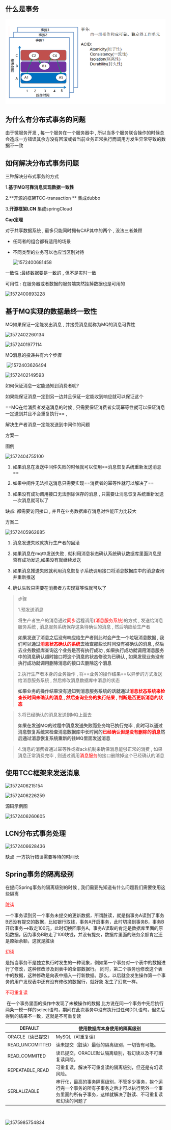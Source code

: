 ## 什么是事务

![1572400754866](%E5%88%86%E5%B8%83%E5%BC%8F%E4%BA%8B%E5%8A%A1.assets/1572400754866.png)





## 为什么有分布式事务的问题

由于微服务开发 , 每一个服务在一个服务器中 , 所以当多个服务联合操作的时候总会造成一方错误其余方没有回滚或者当前业务正常执行而调用方发生异常导致的数据不一致



## 如何解决分布式事务问题

三种解决分布式事务的方式

1.**基于MQ可靠消息实现数据一致性**

2.**开源的框架TCC-transaction **  集成dubbo

3.**开源框架LCN** 集成springCloud





**Cap定理**

对于共享数据系统 , 最多只能同时拥有CAP其中的两个 , 没法三者兼顾

- 任两者的组合都有适用的场景

- 不同类型的业务可以也应当区别对待

  ![1572400681458](C:\Users\Zhangxinuser\Desktop\新的学习总结\imgs\\1572400681458.png)

一致性 :最终数据要是一致的 , 但不是实时一致

可用性 : 在服务器或者数据的服务端突然挂掉数据也是可用的









![1572400893228](C:\Users\Zhangxinuser\Desktop\新的学习总结\imgs\1572400893228.png)



## 基于MQ实现的数据最终一致性

MQ如果保证一定能发出消息 , 并接受消息就称为MQ的消息可靠性 

![1572402260134](C:\Users\Zhangxinuser\Desktop\新的学习总结\imgs\1572402260134.png)

![1572401977114](C:\Users\Zhangxinuser\Desktop\新的学习总结\imgs\1572401977114.png)



MQ消息的投递共有六个步骤

​	![1572403626494](C:\Users\Zhangxinuser\Desktop\新的学习总结\imgs\1572403626494.png)







![1572402149593](C:\Users\Zhangxinuser\Desktop\新的学习总结\imgs\1572402149593.png)

如何保证消息一定能通知到消费者呢? 

如果能保证消息一定到另一边并且保证一定能收到响应就可以保证这个



==MQ在给消费者发送消息的时候 , 只需要保证消费者实现幂等性就可以保证消息一定送到并且不会重复执行== , 

解决生产者消息一定能发送到中间件的问题 

方案一

图例

![1572404755100](c:/./Users\Zhangxinuser\Desktop\新的学习总结\imgs\1572404755100.png)

1. 如果消息在发送中间件失败的时候就可以使用==消息恢复系统重新发送消息==

2. 如果中间件无法推送消息只需要实现==消费者的幂等性就可以解决了==
3. 如果没有成功调用接口无法删除保存的消息 , 只需要让消息恢复系统重新发送一次消息就可以了



缺点: 都需要访问接口 , 并且在业务数据库存消息对性能压力比较大



方案二

![1572405962685](C:\Users\Zhangxinuser\Desktop\新的学习总结\imgs\1572405962685.png)

1. 消息发送失败就执行生产者的回滚

3. 如果消息在mq中发送失败 , 就利用消息状态确认系统确认数据库里面消息是否有成功发送,如果没有就继续发送
4. 如果消息推送失败就利用消息恢复子系统调用接口将消息数据库中的消息查询并重新推送
5. 确认失败只需要在消费者方实现幂等性就可以了

> 步骤
>
> 1.预发送消息
>
> 将生产者生产的消息通过<font style="color:red">同步</font>远程调用<font style="color:red">(消息服务系统)</font>的方式 , 发送给消息服务系统 , 消息服务系统保存这条待确认的消息 , 然后响应给生产者
>
> **如果发送了消息之后没有响应给生产者则此时会产生一个垃圾消息数据 , 我们可以通过<font style="color:red">消息状态确认的系统</font>去检查那些长时间没有被确认的消息 , 然后去业务数据库查询这个业务是否有执行成功 , 如果执行成功就调用消息服务中的消息确认超时接口将这个消息的状态修改为已确认 , 如果发现业务没有执行成功就调用删除消息的接口去删除这个消息**

> 
>
> 2.执行生产者本身的业务操作 , 将==业务的操作结果==以异步的方式发送给消息服务系统 , 然后修改消息数据库中消息的状态
>
> **如果业务的操作结果没有通知到消息服务系统的话就通过<font style="color:red">消息状态系统来检查长时间未确认的消息 , 然后查询业务的执行结果 , 判断是否更新消息的状态</font>**



> 3.将已经确认的消息发送到MQ上面去 
>
> **如果在发送MQ的过程中消息发送失败而业务均已执行完毕 , 此时可以通过消息恢复系统来检查消息数据库中长时间的<font style="color:red">已经确认但是没有删除的消息</font>然后通过消息恢复系统重新的往MQ里面发送消息**



> 4.消息的消费者通过幂等性或者ack机制来确保消息能够正常的消费 , 如果消息正常消费完毕 , 则通过调用<font style="color:red">消息服务</font>的接口删除掉这个已经确认的消息











## 使用TCC框架来发送消息

![1572406215154](C:\Users\Zhangxinuser\Desktop\新的学习总结\imgs\1572406215154.png)

![1572406226259](C:\Users\Zhangxinuser\Desktop\新的学习总结\imgs\1572406226259.png)

源码示例图

![1572406260605](C:\Users\Zhangxinuser\Desktop\新的学习总结\imgs\1572406260605.png)



## LCN分布式事务处理

![1572406628436](C:\Users\Zhangxinuser\Desktop\新的学习总结\imgs\1572406628436.png)

缺点 :一方执行错误需要等待的时间长





## Spring事务的隔离级别

在提问Spring事务的隔离级别的时候 , 我们需要先知道有什么问题我们需要使用这些隔离

<font style="color:red">脏读</font>

​	一个事务读到另一个事务未提交的更新数据，所谓脏读，就是指事务A读到了事务B还没有提交的数据，比如银行取钱，事务A开启事务，此时切换到事务B，事务B开启事务–>取走100元，此时切换回事务A，事务A读取的肯定是数据库里面的原始数据，因为事务B取走了100块钱，并没有提交，数据库里面的账务余额肯定还是原始余额，这就是脏读



<font style="color:red">幻读</font>

​	是指当事务不是独立执行时发生的一种现象，例如第一个事务对一个表中的数据进行了修改，这种修改涉及到表中的全部数据行。 同时，第二个事务也修改这个表中的数据，这种修改是向表中插入一行新数据。那么，以后就会发生操作第一个事务的用户发现表中还有没有修改的数据行，就好象 发生了幻觉一样。



<font style="color:red">不可重复读</font>	

​	在一个事务里面的操作中发现了未被操作的数据 比方说在同一个事务中先后执行两条一模一样的select语句，期间在此次事务中没有执行过任何DDL语句，但先后得到的结果不一致，这就是不可重复读



| DEFAULT            | **使用数据库本身使用的隔离级别**                             |
| ------------------ | ------------------------------------------------------------ |
| ORACLE（读已提交） | MySQL（可重复读）                                            |
| READ_UNCOMITTED    | 读未提交（脏读）最低的隔离级别，一切皆有可能。               |
| READ_COMMITED      | 读已提交，ORACLE默认隔离级别，有幻读以及不可重复读风险。     |
| REPEATABLE_READ    | 可重复读，解决不可重复读的隔离级别，但还是有幻读风险。       |
| SERLALIZABLE       | 串行化，最高的事务隔离级别，不管多少事务，挨个运行完一个事务的所有子事务之后才可以执行另外一个事务里面的所有子事务，这样就解决了脏读、不可重复读和幻读的问题了 |

​                                                                                                                                                                                                                                                                                                            

![1575985754834](C:\Users\Zhangxinuser\Desktop\新的学习总结\imgs\1575985754834.png)